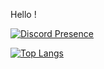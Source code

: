Hello !


[![Discord Presence](https://lanyard.cnrad.dev/api/932729746167562251)](https://discord.com/users/932729746167562251)



[![Top Langs](https://github-readme-stats.vercel.app/api/top-langs/?username=Debestof)](https://github.com/anuraghazra/github-readme-stats)
